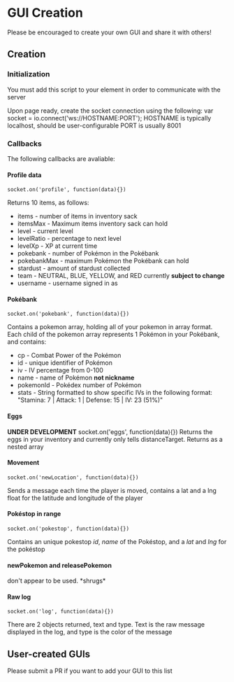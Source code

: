 # GUI Creation

Please be encouraged to create your own GUI and share it with others!


## Creation


### Initialization

You must add this script to your <head> element in order to communicate with the server
    <script src="https://cdn.socket.io/socket.io-1.4.5.js"></script>

Upon page ready, create the socket connection using the following:
    var socket = io.connect('ws://HOSTNAME:PORT');
HOSTNAME is typically localhost, should be user-configurable
PORT is usually 8001


### Callbacks

The following callbacks are avaliable:

#### Profile data

    socket.on('profile', function(data){})
Returns 10 items, as follows:
* items - number of items in inventory sack
* itemsMax - Maximum items inventory sack can hold
* level - current level
* levelRatio - percentage to next level
* levelXp - XP at current time
* pokebank - number of Pokémon in the Pokébank
* pokebankMax - maximum Pokémon the Pokébank can hold
* stardust - amount of stardust collected
* team - NEUTRAL, BLUE, YELLOW, and RED currently **subject to change**
* username - username signed in as

#### Pokébank

    socket.on('pokebank', function(data){})
Contains a pokemon array, holding all of your pokemon in array format.
Each child of the pokemon array represents 1 Pokémon in your Pokébank, and contains:
* cp - Combat Power of the Pokémon
* id - unique identifier of Pokémon
* iv - IV percentage from 0-100
* name - name of Pokémon **not nickname**
* pokemonId - Pokédex number of Pokémon
* stats - String formatted to show specific IVs in the following format: "Stamina: 7 | Attack: 1 | Defense: 15 | IV: 23 (51%)"

#### Eggs

**UNDER DEVELOPMENT**
    socket.on('eggs', function(data){})
Returns the eggs in your inventory and currently only tells distanceTarget.
Returns as a nested array

#### Movement

    socket.on('newLocation', function(data){})
Sends a message each time the player is moved, contains a lat and a lng float for the latitude and longitude of the player

#### Pokéstop in range

    socket.on('pokestop', function(data){})
Contains an unique pokestop *id*, *name* of the Pokéstop, and a *lat* and *lng* for the pokéstop

#### newPokemon and releasePokemon

don't appear to be used.  \*shrugs\*

#### Raw log

    socket.on('log', function(data){})
There are 2 objects returned, text and type.  Text is the raw message displayed in the log, and type is the color of the message

## User-created GUIs

Please submit a PR if you want to add your GUI to this list